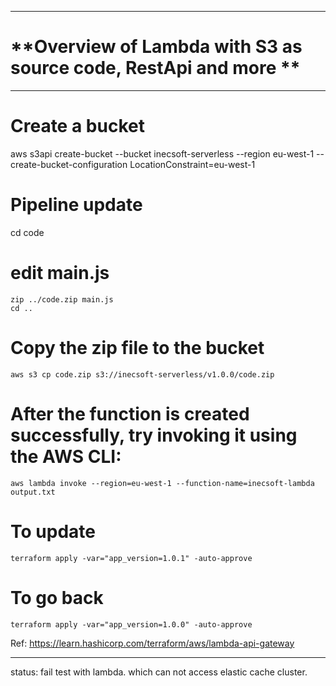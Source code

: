 ***

# **Overview of Lambda with S3 as source code, RestApi and more **
***

# __Create a bucket__
aws s3api create-bucket --bucket inecsoft-serverless  --region eu-west-1 --create-bucket-configuration LocationConstraint=eu-west-1

# __Pipeline update__
cd code 

# __edit main.js__
```
zip ../code.zip main.js
cd ..

```
# __Copy the  zip file to the bucket__
```
aws s3 cp code.zip s3://inecsoft-serverless/v1.0.0/code.zip
```
# __After the function is created successfully, try invoking it using the AWS CLI:__
```
aws lambda invoke --region=eu-west-1 --function-name=inecsoft-lambda output.txt
```
# __To update__
```
terraform apply -var="app_version=1.0.1" -auto-approve
```
# __To go back__
```
terraform apply -var="app_version=1.0.0" -auto-approve
```

Ref: https://learn.hashicorp.com/terraform/aws/lambda-api-gateway

***
status: fail test with lambda. which can not access elastic cache cluster.